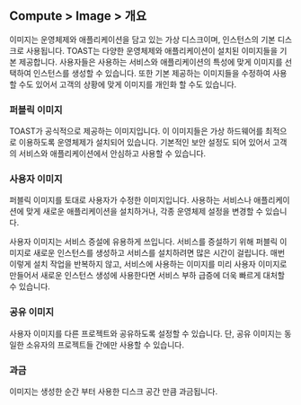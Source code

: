 ## Compute > Image > 개요

이미지는 운영체제와 애플리케이션을 담고 있는 가상 디스크이며, 인스턴스의 기본 디스크로 사용됩니다. TOAST는 다양한 운영체제와 애플리케이션이 설치된 이미지들을 기본 제공합니다. 사용자들은 사용하는 서비스와 애플리케이션의 특성에 맞게 이미지를 선택하여 인스턴스를 생성할 수 있습니다. 또한 기본 제공하는 이미지들을 수정하여 사용할 수도 있어서 고객의 상황에 맞게 이미지를 개인화 할 수도 있습니다. 

### 퍼블릭 이미지

TOAST가 공식적으로 제공하는 이미지입니다. 이 이미지들은 가상 하드웨어를 최적으로 이용하도록 운영체제가 설치되어 있습니다. 기본적인 보안 설정도 되어 있어서 고객의 서비스와 애플리케이션에서 안심하고 사용할 수 있습니다.

### 사용자 이미지

퍼블릭 이미지를 토대로 사용자가 수정한 이미지입니다. 사용하는 서비스나 애플리케이션에 맞게 새로운 애플리케이션을 설치하거나, 각종 운영체제 설정을 변경할 수 있습니다.

사용자 이미지는 서비스 증설에 유용하게 쓰입니다. 서비스를 증설하기 위해 퍼블릭 이미지로 새로운 인스턴스를 생성하고 서비스를 설치하려면 많은 시간이 걸립니다. 매번 이렇게 설치 작업을 반복하지 않고, 서비스에 사용하는 이미지를 미리 사용자 이미지로 만들어서 새로운 인스턴스 생성에 사용한다면 서비스 부하 급증에 더욱 빠르게 대처할 수 있습니다.

### 공유 이미지

사용자 이미지를 다른 프로젝트와 공유하도록 설정할 수 있습니다. 단, 공유 이미지는 동일한 소유자의 프로젝트들 간에만 사용할 수 있습니다. 

### 과금

이미지는 생성한 순간 부터 사용한 디스크 공간 만큼 과금됩니다.